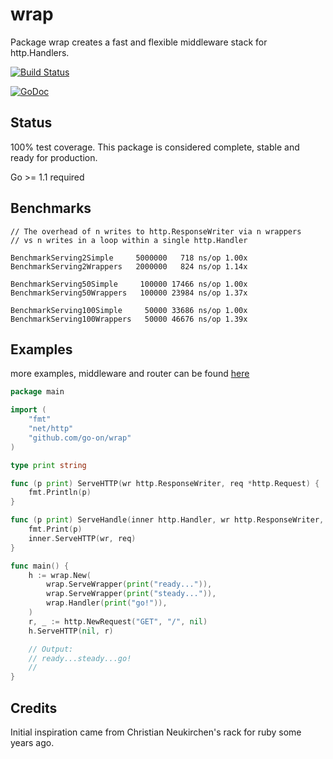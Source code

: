 wrap
====

Package wrap creates a fast and flexible middleware stack for http.Handlers.

[![Build Status](https://secure.travis-ci.org/go-on/wrap.png)](http://travis-ci.org/go-on/wrap)

[![GoDoc](https://godoc.org/github.com/go-on/wrap?status.png)](http://godoc.org/github.com/go-on/wrap)

Status
------
100% test coverage.
This package is considered complete, stable and ready for production.

Go >= 1.1 required

Benchmarks
----------

    // The overhead of n writes to http.ResponseWriter via n wrappers
    // vs n writes in a loop within a single http.Handler

    BenchmarkServing2Simple     5000000   718 ns/op 1.00x
    BenchmarkServing2Wrappers   2000000   824 ns/op 1.14x

    BenchmarkServing50Simple     100000 17466 ns/op 1.00x
    BenchmarkServing50Wrappers   100000 23984 ns/op 1.37x

    BenchmarkServing100Simple     50000 33686 ns/op 1.00x
    BenchmarkServing100Wrappers   50000 46676 ns/op 1.39x


Examples
--------

more examples, middleware and router can be found [here](https://github.com/go-on/wrap-contrib) 

```go
package main

import (
    "fmt"
    "net/http"
    "github.com/go-on/wrap"
)

type print string

func (p print) ServeHTTP(wr http.ResponseWriter, req *http.Request) {
    fmt.Println(p)
}

func (p print) ServeHandle(inner http.Handler, wr http.ResponseWriter, req *http.Request) {
    fmt.Print(p)
    inner.ServeHTTP(wr, req)
}

func main() {
    h := wrap.New(
        wrap.ServeWrapper(print("ready...")),
        wrap.ServeWrapper(print("steady...")),
        wrap.Handler(print("go!")),
    )
    r, _ := http.NewRequest("GET", "/", nil)
    h.ServeHTTP(nil, r)

    // Output:
    // ready...steady...go!
    //
}
```


Credits
-------

Initial inspiration came from Christian Neukirchen's rack for ruby some years ago.

